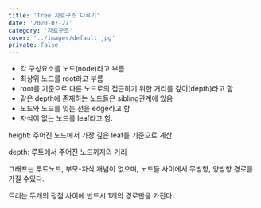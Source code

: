 ```yaml
---
title: 'Tree 자료구조 다루기'
date: '2020-07-27'
category: '자료구조'
cover: '../images/default.jpg'
private: false
---
```


- 각 구성요소를 노드(node)라고 부름
- 최상위 노드를 root라고 부름
- root를 기준으로 다른 노드로의 접근하기 위한 거리를 깊이(depth)라고 함
- 같은 depth에 존재하는 노드들은 sibling관계에 있음
- 노드와 노드를 잇는 선을 edge라고 함
- 자식이 없는 노드를 leaf라고 함.

height: 주어진 노드에서 가장 깊은 leaf를 기준으로 계산

depth: 루트에서 주어진 노드까지의 거리

그래프는 루트노드, 부모-자식 개념이 없으며, 노드들 사이에서 무방향, 양방향 경로를 가질 수있다.

트리는 두개의 정점 사이에 반드시 1개의 경로만을 가진다.
